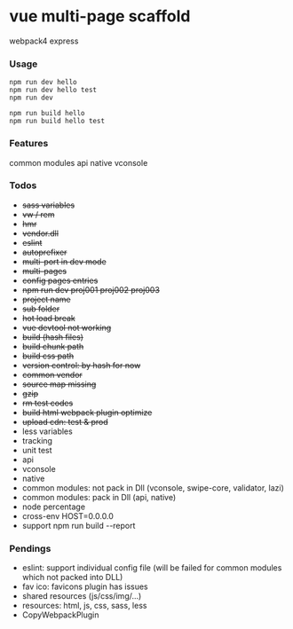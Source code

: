 # vue multi-page scaffold
webpack4 express

### Usage

```
npm run dev hello
npm run dev hello test
npm run dev
```

```
npm run build hello
npm run build hello test
```

### Features

common modules
api
native
vconsole


### Todos

* ~~sass variables~~
* ~~vw / rem~~
* ~~hmr~~
* ~~vendor.dll~~
* ~~eslint~~
* ~~autoprefixer~~
* ~~multi-port in dev mode~~
* ~~multi-pages~~
* ~~config pages entries~~
* ~~npm run dev proj001 proj002 proj003~~
* ~~project name~~
* ~~sub folder~~
* ~~hot load break~~
* ~~vue devtool not working~~
* ~~build (hash files)~~
* ~~build chunk path~~
* ~~build css path~~
* ~~version control: by hash for now~~
* ~~common vendor~~
* ~~source map missing~~
* ~~gzip~~
* ~~rm test codes~~
* ~~build html webpack plugin optimize~~
* ~~upload cdn: test & prod~~
* less variables
* tracking
* unit test
* api
* vconsole
* native
* common modules: not pack in Dll (vconsole, swipe-core, validator, lazi)
* common modules: pack in Dll (api, native)
* node percentage
* cross-env HOST=0.0.0.0
* support npm run build --report

### Pendings

* eslint: support individual config file (will be failed for common modules which not packed into DLL)
* fav ico: favicons plugin has issues
* shared resources (js/css/img/...)
* resources: html, js, css, sass, less
* CopyWebpackPlugin
